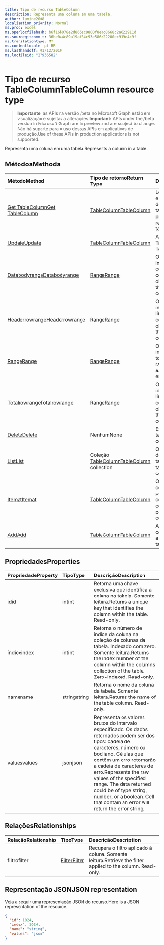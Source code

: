 ```yaml
---
title: Tipo de recurso TableColumn
description: Representa uma coluna em uma tabela.
author: lumine2008
localization_priority: Normal
ms.prod: excel
ms.openlocfilehash: b6f16b078e2d865ec9800f8ebc8668c2a622911d
ms.sourcegitcommit: 36be044c89a19af84c93e586e22200ec919e4c9f
ms.translationtype: MT
ms.contentlocale: pt-BR
ms.lasthandoff: 01/12/2019
ms.locfileid: "27936582"
---
```

# <a name="tablecolumn-resource-type"></a><span data-ttu-id="10494-103">Tipo de recurso TableColumn</span><span class="sxs-lookup"><span data-stu-id="10494-103">TableColumn resource type</span></span>

> <span data-ttu-id="10494-104">**Importante:** as APIs na versão /beta no Microsoft Graph estão em visualização e sujeitas a alterações.</span><span class="sxs-lookup"><span data-stu-id="10494-104">**Important:** APIs under the /beta version in Microsoft Graph are in preview and are subject to change.</span></span> <span data-ttu-id="10494-105">Não há suporte para o uso dessas APIs em aplicativos de produção.</span><span class="sxs-lookup"><span data-stu-id="10494-105">Use of these APIs in production applications is not supported.</span></span>

<span data-ttu-id="10494-106">Representa uma coluna em uma tabela.</span><span class="sxs-lookup"><span data-stu-id="10494-106">Represents a column in a table.</span></span>


## <a name="methods"></a><span data-ttu-id="10494-107">Métodos</span><span class="sxs-lookup"><span data-stu-id="10494-107">Methods</span></span>

| <span data-ttu-id="10494-108">Método</span><span class="sxs-lookup"><span data-stu-id="10494-108">Method</span></span>           | <span data-ttu-id="10494-109">Tipo de retorno</span><span class="sxs-lookup"><span data-stu-id="10494-109">Return Type</span></span>    |<span data-ttu-id="10494-110">Descrição</span><span class="sxs-lookup"><span data-stu-id="10494-110">Description</span></span>|
|:---------------|:--------|:----------|
|[<span data-ttu-id="10494-111">Get TableColumn</span><span class="sxs-lookup"><span data-stu-id="10494-111">Get TableColumn</span></span>](../api/tablecolumn-get.md) | [<span data-ttu-id="10494-112">TableColumn</span><span class="sxs-lookup"><span data-stu-id="10494-112">TableColumn</span></span>](tablecolumn.md) |<span data-ttu-id="10494-113">Leia as propriedades e os relacionamentos do objeto tableColumn.</span><span class="sxs-lookup"><span data-stu-id="10494-113">Read properties and relationships of tableColumn object.</span></span>|
|[<span data-ttu-id="10494-114">Update</span><span class="sxs-lookup"><span data-stu-id="10494-114">Update</span></span>](../api/tablecolumn-update.md) | [<span data-ttu-id="10494-115">TableColumn</span><span class="sxs-lookup"><span data-stu-id="10494-115">TableColumn</span></span>](tablecolumn.md) |<span data-ttu-id="10494-116">Atualize o objeto TableColumn.</span><span class="sxs-lookup"><span data-stu-id="10494-116">Update TableColumn object.</span></span> |
|[<span data-ttu-id="10494-117">Databodyrange</span><span class="sxs-lookup"><span data-stu-id="10494-117">Databodyrange</span></span>](../api/tablecolumn-databodyrange.md)|[<span data-ttu-id="10494-118">Range</span><span class="sxs-lookup"><span data-stu-id="10494-118">Range</span></span>](range.md)|<span data-ttu-id="10494-119">Obtém o objeto de intervalo associado ao corpo de dados da coluna.</span><span class="sxs-lookup"><span data-stu-id="10494-119">Gets the range object associated with the data body of the column.</span></span>|
|[<span data-ttu-id="10494-120">Headerrowrange</span><span class="sxs-lookup"><span data-stu-id="10494-120">Headerrowrange</span></span>](../api/tablecolumn-headerrowrange.md)|[<span data-ttu-id="10494-121">Range</span><span class="sxs-lookup"><span data-stu-id="10494-121">Range</span></span>](range.md)|<span data-ttu-id="10494-122">Obtém o objeto de intervalo associado à linha de cabeçalho da coluna.</span><span class="sxs-lookup"><span data-stu-id="10494-122">Gets the range object associated with the header row of the column.</span></span>|
|[<span data-ttu-id="10494-123">Range</span><span class="sxs-lookup"><span data-stu-id="10494-123">Range</span></span>](../api/tablecolumn-range.md)|[<span data-ttu-id="10494-124">Range</span><span class="sxs-lookup"><span data-stu-id="10494-124">Range</span></span>](range.md)|<span data-ttu-id="10494-125">Obtém o objeto de intervalo associado a toda a coluna.</span><span class="sxs-lookup"><span data-stu-id="10494-125">Gets the range object associated with the entire column.</span></span>|
|[<span data-ttu-id="10494-126">Totalrowrange</span><span class="sxs-lookup"><span data-stu-id="10494-126">Totalrowrange</span></span>](../api/tablecolumn-totalrowrange.md)|[<span data-ttu-id="10494-127">Range</span><span class="sxs-lookup"><span data-stu-id="10494-127">Range</span></span>](range.md)|<span data-ttu-id="10494-128">Obtém o objeto de intervalo associado à linha de totais da coluna.</span><span class="sxs-lookup"><span data-stu-id="10494-128">Gets the range object associated with the totals row of the column.</span></span>|
|[<span data-ttu-id="10494-129">Delete</span><span class="sxs-lookup"><span data-stu-id="10494-129">Delete</span></span>](../api/tablecolumn-delete.md)|<span data-ttu-id="10494-130">Nenhum</span><span class="sxs-lookup"><span data-stu-id="10494-130">None</span></span>|<span data-ttu-id="10494-131">Exclui a coluna da tabela.</span><span class="sxs-lookup"><span data-stu-id="10494-131">Deletes the column from the table.</span></span>|
|[<span data-ttu-id="10494-132">List</span><span class="sxs-lookup"><span data-stu-id="10494-132">List</span></span>](../api/tablecolumn-list.md) | <span data-ttu-id="10494-133">Coleção [TableColumn](tablecolumn.md)</span><span class="sxs-lookup"><span data-stu-id="10494-133">[TableColumn](tablecolumn.md) collection</span></span> |<span data-ttu-id="10494-134">Obtenha uma coleção de objetos tableColumn.</span><span class="sxs-lookup"><span data-stu-id="10494-134">Get tableColumn object collection.</span></span> |
|[<span data-ttu-id="10494-135">Itemat</span><span class="sxs-lookup"><span data-stu-id="10494-135">Itemat</span></span>](../api/tablecolumncollection-itemat.md)|[<span data-ttu-id="10494-136">TableColumn</span><span class="sxs-lookup"><span data-stu-id="10494-136">TableColumn</span></span>](tablecolumn.md)|<span data-ttu-id="10494-137">Obtém uma coluna com base em sua posição na coleção.</span><span class="sxs-lookup"><span data-stu-id="10494-137">Gets a column based on its position in the collection.</span></span>|
|[<span data-ttu-id="10494-138">Add</span><span class="sxs-lookup"><span data-stu-id="10494-138">Add</span></span>](../api/tablecolumncollection-add.md)|[<span data-ttu-id="10494-139">TableColumn</span><span class="sxs-lookup"><span data-stu-id="10494-139">TableColumn</span></span>](tablecolumn.md)|<span data-ttu-id="10494-140">Adiciona uma nova coluna à tabela.</span><span class="sxs-lookup"><span data-stu-id="10494-140">Adds a new column to the table.</span></span>|

## <a name="properties"></a><span data-ttu-id="10494-141">Propriedades</span><span class="sxs-lookup"><span data-stu-id="10494-141">Properties</span></span>
| <span data-ttu-id="10494-142">Propriedade</span><span class="sxs-lookup"><span data-stu-id="10494-142">Property</span></span>     | <span data-ttu-id="10494-143">Tipo</span><span class="sxs-lookup"><span data-stu-id="10494-143">Type</span></span>   |<span data-ttu-id="10494-144">Descrição</span><span class="sxs-lookup"><span data-stu-id="10494-144">Description</span></span>|
|:---------------|:--------|:----------|
|<span data-ttu-id="10494-145">id</span><span class="sxs-lookup"><span data-stu-id="10494-145">id</span></span>|<span data-ttu-id="10494-146">int</span><span class="sxs-lookup"><span data-stu-id="10494-146">int</span></span>|<span data-ttu-id="10494-p102">Retorna uma chave exclusiva que identifica a coluna na tabela. Somente leitura.</span><span class="sxs-lookup"><span data-stu-id="10494-p102">Returns a unique key that identifies the column within the table. Read-only.</span></span>|
|<span data-ttu-id="10494-149">índice</span><span class="sxs-lookup"><span data-stu-id="10494-149">index</span></span>|<span data-ttu-id="10494-150">int</span><span class="sxs-lookup"><span data-stu-id="10494-150">int</span></span>|<span data-ttu-id="10494-p103">Retorna o número de índice da coluna na coleção de colunas da tabela. Indexado com zero. Somente leitura.</span><span class="sxs-lookup"><span data-stu-id="10494-p103">Returns the index number of the column within the columns collection of the table. Zero-indexed. Read-only.</span></span>|
|<span data-ttu-id="10494-154">name</span><span class="sxs-lookup"><span data-stu-id="10494-154">name</span></span>|<span data-ttu-id="10494-155">string</span><span class="sxs-lookup"><span data-stu-id="10494-155">string</span></span>|<span data-ttu-id="10494-p104">Retorna o nome da coluna da tabela. Somente leitura.</span><span class="sxs-lookup"><span data-stu-id="10494-p104">Returns the name of the table column. Read-only.</span></span>|
|<span data-ttu-id="10494-158">values</span><span class="sxs-lookup"><span data-stu-id="10494-158">values</span></span>|<span data-ttu-id="10494-159">json</span><span class="sxs-lookup"><span data-stu-id="10494-159">json</span></span>|<span data-ttu-id="10494-p105">Representa os valores brutos do intervalo especificado. Os dados retornados podem ser dos tipos: cadeia de caracteres, número ou booliano. Células que contêm um erro retornarão a cadeia de caracteres de erro.</span><span class="sxs-lookup"><span data-stu-id="10494-p105">Represents the raw values of the specified range. The data returned could be of type string, number, or a boolean. Cell that contain an error will return the error string.</span></span>|

## <a name="relationships"></a><span data-ttu-id="10494-163">Relações</span><span class="sxs-lookup"><span data-stu-id="10494-163">Relationships</span></span>
| <span data-ttu-id="10494-164">Relação</span><span class="sxs-lookup"><span data-stu-id="10494-164">Relationship</span></span> | <span data-ttu-id="10494-165">Tipo</span><span class="sxs-lookup"><span data-stu-id="10494-165">Type</span></span>   |<span data-ttu-id="10494-166">Descrição</span><span class="sxs-lookup"><span data-stu-id="10494-166">Description</span></span>|
|:---------------|:--------|:----------|
|<span data-ttu-id="10494-167">filtro</span><span class="sxs-lookup"><span data-stu-id="10494-167">filter</span></span>|[<span data-ttu-id="10494-168">Filter</span><span class="sxs-lookup"><span data-stu-id="10494-168">Filter</span></span>](filter.md)|<span data-ttu-id="10494-p106">Recupera o filtro aplicado à coluna. Somente leitura.</span><span class="sxs-lookup"><span data-stu-id="10494-p106">Retrieve the filter applied to the column. Read-only.</span></span>|

## <a name="json-representation"></a><span data-ttu-id="10494-171">Representação JSON</span><span class="sxs-lookup"><span data-stu-id="10494-171">JSON representation</span></span>

<span data-ttu-id="10494-172">Veja a seguir uma representação JSON do recurso.</span><span class="sxs-lookup"><span data-stu-id="10494-172">Here is a JSON representation of the resource.</span></span>

<!-- {
  "blockType": "resource",
  "optionalProperties": [

  ],
  "@odata.type": "microsoft.graph.tableColumn"
}-->

```json
{
  "id": 1024,
  "index": 1024,
  "name": "string",
  "values": "json"
}

```

<!-- uuid: 8fcb5dbc-d5aa-4681-8e31-b001d5168d79
2015-10-25 14:57:30 UTC -->
<!-- {
  "type": "#page.annotation",
  "description": "TableColumn resource",
  "keywords": "",
  "section": "documentation",
  "tocPath": ""
}-->
